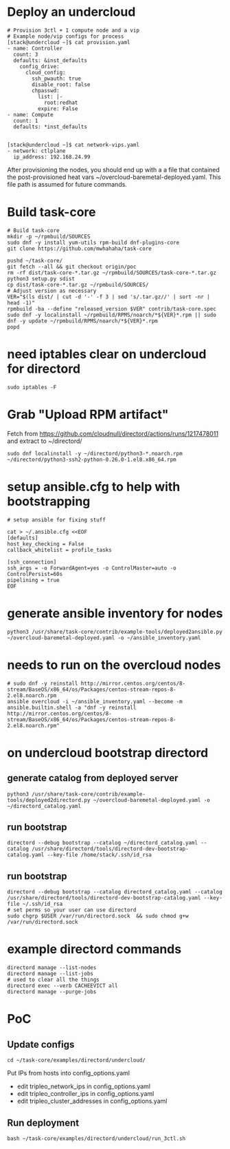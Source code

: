 # Deploy an undercloud
```
# Provision 3ctl + 1 compute node and a vip
# Example node/vip configs for process
[stack@undercloud ~]$ cat provision.yaml
- name: Controller
  count: 3
  defaults: &inst_defaults
    config_drive:
      cloud_config:
        ssh_pwauth: true
        disable_root: false
        chpasswd:
          list: |-
            root:redhat
          expire: False
- name: Compute
  count: 1
  defaults: *inst_defaults


[stack@undercloud ~]$ cat network-vips.yaml
- network: ctlplane
  ip_address: 192.168.24.99
```

After provisioning the nodes, you should end up with a a file that contained
the post-provisioned heat vars ~/overcloud-baremetal-deployed.yaml. This file
path is assumed for future commands.

# Build task-core
```
# Build task-core
mkdir -p ~/rpmbuild/SOURCES
sudo dnf -y install yum-utils rpm-build dnf-plugins-core
git clone https://github.com/mwhahaha/task-core

pushd ~/task-core/
git fetch --all && git checkout origin/poc
rm -rf dist/task-core-*.tar.gz ~/rpmbuild/SOURCES/task-core-*.tar.gz
python3 setup.py sdist
cp dist/task-core-*.tar.gz ~/rpmbuild/SOURCES/
# Adjust version as necessary
VER="$(ls dist/ | cut -d '-' -f 3 | sed 's/.tar.gz//' | sort -nr | head -1)"
rpmbuild -ba --define "released_version $VER" contrib/task-core.spec 
sudo dnf -y localinstall ~/rpmbuild/RPMS/noarch/*${VER}*.rpm || sudo dnf -y update ~/rpmbuild/RPMS/noarch/*${VER}*.rpm
popd
```

# need iptables clear on undercloud for directord
```
sudo iptables -F
```
# Grab "Upload RPM artifact"

Fetch from https://github.com/cloudnull/directord/actions/runs/1217478011 and extract to ~/directord/
```
sudo dnf localinstall -y ~/directord/python3-*.noarch.rpm ~/directord/python3-ssh2-python-0.26.0-1.el8.x86_64.rpm
```

# setup ansible.cfg to help with bootstrapping
```
# setup ansible for fixing stuff

cat > ~/.ansible.cfg <<EOF
[defaults]
host_key_checking = False
callback_whitelist = profile_tasks

[ssh_connection]
ssh_args = -o ForwardAgent=yes -o ControlMaster=auto -o ControlPersist=60s
pipelining = true
EOF
```

# generate ansible inventory for nodes
```
python3 /usr/share/task-core/contrib/example-tools/deployed2ansible.py ~/overcloud-baremetal-deployed.yaml -o ~/ansible_inventory.yaml
```
# needs to run on the overcloud nodes
```
# sudo dnf -y reinstall http://mirror.centos.org/centos/8-stream/BaseOS/x86_64/os/Packages/centos-stream-repos-8-2.el8.noarch.rpm
ansible overcloud -i ~/ansible_inventory.yaml --become -m ansible.builtin.shell -a "dnf -y reinstall http://mirror.centos.org/centos/8-stream/BaseOS/x86_64/os/Packages/centos-stream-repos-8-2.el8.noarch.rpm"
```

# on undercloud bootstrap directord

## generate catalog from deployed server
```
python3 /usr/share/task-core/contrib/example-tools/deployed2directord.py ~/overcloud-baremetal-deployed.yaml -o ~/directord_catalog.yaml
```

## run bootstrap
```
directord --debug bootstrap --catalog ~/directord_catalog.yaml --catalog /usr/share/directord/tools/directord-dev-bootstrap-catalog.yaml --key-file /home/stack/.ssh/id_rsa
```

## run bootstrap
````
directord --debug bootstrap --catalog directord_catalog.yaml --catalog /usr/share/directord/tools/directord-dev-bootstrap-catalog.yaml --key-file ~/.ssh/id_rsa
# set perms so your user can use directord
sudo chgrp $USER /var/run/directord.sock  && sudo chmod g+w /var/run/directord.sock
````

# example directord commands
```
directord manage --list-nodes
directord manage --list-jobs
# used to clear all the things
directord exec --verb CACHEEVICT all
directord manage --purge-jobs
```

# PoC

## Update configs
```
cd ~/task-core/examples/directord/undercloud/
```

Put IPs from hosts into config_options.yaml
 - edit tripleo_network_ips in config_options.yaml
 - edit tripleo_controller_ips in config_options.yaml
 - edit tripleo_cluster_addresses in config_options.yaml

## Run deployment
```
bash ~/task-core/examples/directord/undercloud/run_3ctl.sh
```
